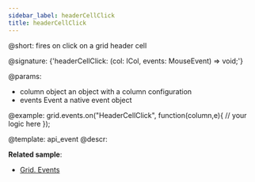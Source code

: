 ```yaml
---
sidebar_label: headerCellClick
title: headerCellClick
---          
```


@short: fires on click on a grid header cell

@signature: {'headerCellClick: (col: ICol, events: MouseEvent) => void;'}

@params:
- column		object		an object with a column configuration
- events		Event		a native event object


@example:
grid.events.on("HeaderCellClick", function(column,e){
    // your logic here
});


@template: api_event
@descr:

**Related sample**:
- [Grid. Events](https://snippet.dhtmlx.com/9zeyp4ds)

